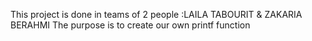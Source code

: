 This project is  done in teams of 2 people :LAILA TABOURIT & ZAKARIA BERAHMI
The purpose is to create our own printf function
